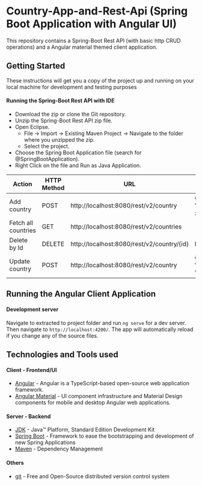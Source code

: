 
# Country-App-and-Rest-Api (Spring Boot Application with Angular UI)
This repository contains a Spring-Boot Rest API (with basic http CRUD operations) and a Angular material themed client application.

## Getting Started
These instructions will get you a copy of the project up and running on your local machine for development and testing purposes

#### Running the Spring-Boot Rest API with IDE

* 	Download the zip or clone the Git repository.
* 	Unzip the Spring-Boot Rest API zip file.
* 	Open Eclipse.
	* File -> Import -> Existing Maven Project -> Navigate to the folder where you unzipped the zip.
	* Select the project.
* 	Choose the Spring Boot Application file (search for @SpringBootApplication).
* 	Right Click on the file and Run as Java Application.

| Action|  HTTP Method | URL | Parameters |  
| ------ | ------ | ------ | ------ | 
| Add country| POST  | http://localhost:8080/rest/v2/country |{ "countryName" : "USA" } |
| Fetch all countries | GET | http://localhost:8080/rest/v2/countries ||
| Delete by Id| DELETE | http://localhost:8080/rest/v2/country/{id} |Id|
| Update country| POST | http://localhost:8080/rest/v2/country | { "id": 1 , "countryName": "UK" } 
## Running the Angular Client Application
#### Development server

Navigate to extracted to project folder and run `ng serve` for a dev server. Then navigate to `http://localhost:4200/`. The app will automatically reload if you change any of the source files.

## Technologies and Tools used
#### Client - Frontend/UI

* 	[Angular](https://angular.io/) - Angular is a TypeScript-based open-source web application framework.
* 	[Angular Material](https://material.angular.io/) - UI component infrastructure and Material Design components for mobile and desktop Angular web applications.

#### Server - Backend

* 	[JDK](http://www.oracle.com/technetwork/java/javase/downloads/jdk8-downloads-2133151.html) - Java™ Platform, Standard Edition Development Kit
* 	[Spring Boot](https://spring.io/projects/spring-boot) - Framework to ease the bootstrapping and development of new Spring Applications
* 	[Maven](https://maven.apache.org/) - Dependency Management

#### Others 
* 	[git](https://git-scm.com/) - Free and Open-Source distributed version control system













